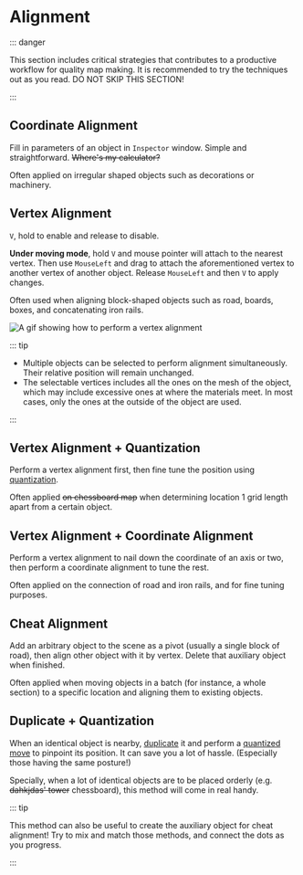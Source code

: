# Alignment

::: danger

This section includes critical strategies that contributes to a productive workflow for quality map making. It is recommended to try the techniques out as you read. DO NOT SKIP THIS SECTION!

:::

## Coordinate Alignment

Fill in parameters of an object in `Inspector` window. Simple and straightforward. ~~Where's my calculator?~~

Often applied on irregular shaped objects such as decorations or machinery.

## Vertex Alignment

`V`, hold to enable and release to disable.

**Under moving mode**, hold `V` and mouse pointer will attach to the nearest vertex. Then use `MouseLeft` and drag to attach the aforementioned vertex to another vertex of another object. Release `MouseLeft` and then `V` to apply changes.

Often used when aligning block-shaped objects such as road, boards, boxes, and concatenating iron rails.

![A gif showing how to perform a vertex alignment](/images/vertex-alignment-example.gif)

::: tip

- Multiple objects can be selected to perform alignment simultaneously. Their relative position will remain unchanged.
- The selectable vertices includes all the ones on the mesh of the object, which may include excessive ones at where the materials meet. In most cases, only the ones at the outside of the object are used.

:::

## Vertex Alignment + Quantization

Perform a vertex alignment first, then fine tune the position using [quantization](/en/start/basic-operation.md#quantization).

Often applied ~~on chessboard map~~ when determining location 1 grid length apart from a certain object.

## Vertex Alignment + Coordinate Alignment

Perform a vertex alignment to nail down the coordinate of an axis or two, then perform a coordinate alignment to tune the rest.

Often applied on the connection of road and iron rails, and for fine tuning purposes.

## Cheat Alignment

Add an arbitrary object to the scene as a pivot (usually a single block of road), then align other object with it by vertex. Delete that auxiliary object when finished.

Often applied when moving objects in a batch (for instance, a whole section) to a specific location and aligning them to existing objects.

## Duplicate + Quantization

When an identical object is nearby, [duplicate](/en/start/basic-operation.md#duplicate) it and perform a [quantized move](/en/start/basic-operation.md#quantization) to pinpoint its position. It can save you a lot of hassle. (Especially those having the same posture!)

Specially, when a lot of identical objects are to be placed orderly (e.g. ~~dahkjdas' tower~~ chessboard), this method will come in real handy.

::: tip

This method can also be useful to create the auxiliary object for cheat alignment! Try to mix and match those methods, and connect the dots as you progress.

:::
